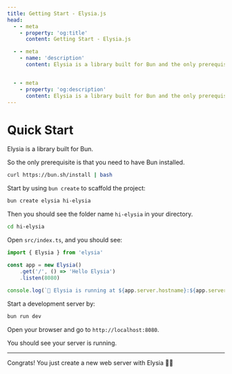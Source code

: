 ```yaml
---
title: Getting Start - Elysia.js
head:
  - - meta
    - property: 'og:title'
      content: Getting Start - Elysia.js

  - - meta
    - name: 'description'
      content: Elysia is a library built for Bun and the only prerequisite. To start, boostrap a new project with "bun create elysia hi-elysia" and start development server with "bun run dev". This is all it need to do a quick start or getting start with Elysia.js


  - - meta
    - property: 'og:description'
      content: Elysia is a library built for Bun and the only prerequisite. To start, boostrap a new project with "bun create elysia hi-elysia" and start development server with "bun run dev". This is all it need to do a quick start or getting start with Elysia.js
---
```


# Quick Start
Elysia is a library built for Bun. 

So the only prerequisite is that you need to have Bun installed.
```bash
curl https://bun.sh/install | bash
```

Start by using `bun create` to scaffold the project:
```bash
bun create elysia hi-elysia
```

Then you should see the folder name `hi-elysia` in your directory.
```bash
cd hi-elysia
```

Open `src/index.ts`, and you should see:
```typescript
import { Elysia } from 'elysia'

const app = new Elysia()
	.get('/', () => 'Hello Elysia')
	.listen(8080)
	 
console.log(`🦊 Elysia is running at ${app.server.hostname}:${app.server.port}`)
```

Start a development server by:
```bash
bun run dev
```

Open your browser and go to `http://localhost:8080`.

You should see your server is running.

---

Congrats! You just create a new web server with Elysia 🎉🎉
